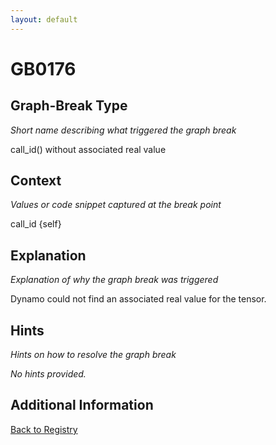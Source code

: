 ```yaml
---
layout: default
---
```

# GB0176

## Graph-Break Type
*Short name describing what triggered the graph break*

call_id() without associated real value

## Context
*Values or code snippet captured at the break point*

call_id {self}

## Explanation
*Explanation of why the graph break was triggered*

Dynamo could not find an associated real value for the tensor.

## Hints
*Hints on how to resolve the graph break*

*No hints provided.*


## Additional Information

<!-- ADDITIONAL INFORMATION START - Add custom information below this line -->

<!-- ADDITIONAL INFORMATION END -->

[Back to Registry](../index.html)
